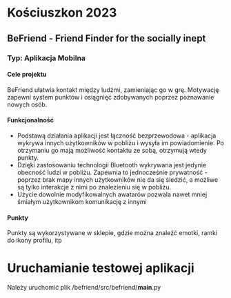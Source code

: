 # Kościuszkon 2023
## BeFriend - Friend Finder for the socially inept
### Typ: Aplikacja Mobilna
#### Cele projektu
BeFriend ułatwia kontakt między ludźmi, zamieniając go w grę. Motywację zapewni system punktów i osiągnięć zdobywanych poprzez poznawanie nowych osób.
#### Funkcjonalność
- Podstawą działania aplikacji jest łączność bezprzewodowa - aplikacja wykrywa innych użytkowników w pobliżu i wysyła im powiadomienie. Po otrzymaniu go mają możliwość kontaktu ze sobą, otrzymują wtedy punkty.
- Dzięki zastosowaniu technologii Bluetooth wykrywana jest jedynie obecność ludzi w pobliżu. Zapewnia to jednocześnie prywatność - poprzez brak mapy innych użytkowników nie da się śledzić, a możliwe są tylko interakcje z nimi po znalezieniu się w pobliżu.
- Użycie dowolnie modyfikowalnych awatarów pozwala nawet mniej śmiałym użytkownikom komunikację z innymi
#### Punkty
Punkty <nazwa> są wykorzystywane w sklepie, gdzie można znaleźć emotki, ramki do ikony profilu, itp


# Uruchamianie testowej aplikacji
Należy uruchomić plik /befriend/src/befriend/__main__.py
